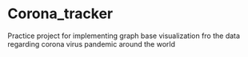 # Corona_tracker
Practice project for implementing graph base visualization fro the data regarding corona virus pandemic around the world

